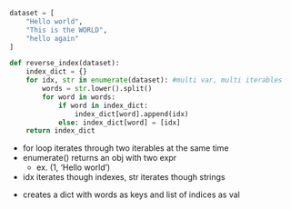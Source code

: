 ```python
dataset = [
    "Hello world",
    "This is the WORLD",
    "hello again"
]

def reverse_index(dataset):
    index_dict = {}
    for idx, str in enumerate(dataset): #multi var, multi iterables
        words = str.lower().split()
        for word in words:
            if word in index_dict:
                index_dict[word].append(idx)
            else: index_dict[word] = [idx]
    return index_dict
```

- for loop iterates through two iterables at the same time
- enumerate() returns an obj with two expr
	- ex. (1, ‘Hello world’)
- idx iterates though indexes, str iterates though strings

* creates a dict with words as keys and list of indices as val
